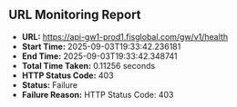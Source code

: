 ## URL Monitoring Report

- **URL:** https://api-gw1-prod1.fisglobal.com/gw/v1/health
- **Start Time:** 2025-09-03T19:33:42.236181
- **End Time:** 2025-09-03T19:33:42.348741
- **Total Time Taken:** 0.11256 seconds
- **HTTP Status Code:** 403
- **Status:** Failure
- **Failure Reason:** HTTP Status Code: 403
